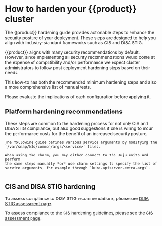 # How to harden your {{product}} cluster

The {{product}} hardening guide provides actionable steps to enhance the
security posture of your deployment. These steps are designed to help you align
with industry-standard frameworks such as CIS and DISA STIG.

{{product}} aligns with many security recommendations by
default. However, since implementing all security recommendations
would come at the expense of compatibility and/or performance we expect
cluster administrators to follow post deployment hardening steps based on their
needs.

This how-to has both the recommended minimum hardening steps and also a more
comprehensive list of manual tests.

Please evaluate the implications of each configuration before applying it.

## Platform hardening recommendations

These steps are common to the hardening process for not only CIS and DISA STIG
compliance, but also good suggestions if one is willing to incur the performance
costs for the benefit of an increased security posture.

```{note}
The following guide defines various service arguments by modifying the
`/var/snap/k8s/common/args/<service>` files.

When using the charm, you may either connect to the Juju units and perform
the same steps manually *or* use charm settings to specify the list of
service arguments, for example through `kube-apiserver-extra-args`.
```

```{include} /_parts/common_hardening.md
```


## CIS and DISA STIG hardening

To assess compliance to DISA STIG recommendations, please see
[DISA STIG assessment page].

To assess compliance to the CIS hardening guidelines, please see the [CIS
assessment page].

<!-- Links -->
[DISA STIG assessment page]: /snap/how-to/security/disa-stig-assessment.md
[CIS assessment page]: /snap/how-to/security/cis-assessment.md
